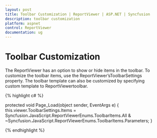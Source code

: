 ```yaml
---
layout: post
title: Toolbar Customization | ReportViewer | ASP.NET | Syncfusion
description: toolbar customization
platform: aspnet
control: ReportViewer
documentation: ug
---
```


# Toolbar Customization

The ReportViewer has an option to show or hide items in the toolbar. To customize the toolbar items, use the ReportViewer’sToolbarSettings property. The toolbar template can also be customized by specifying custom template to ReportViewertoolbar.

{% highlight c# %}

protected void Page_Load(object sender, EventArgs e)
{
    this.viewer.ToolbarSettings.Items = Syncfusion.JavaScript.ReportViewerEnums.ToolbarItems.All & ~Syncfusion.JavaScript.ReportViewerEnums.ToolbarItems.Parameters;
}

{% endhighlight %}
